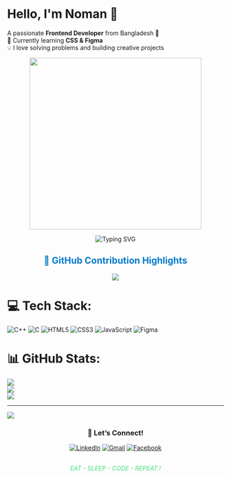 # Hello, I'm Noman 👋  
A passionate **Frontend Developer** from Bangladesh 🚀  
🌱 Currently learning **CSS & Figma**  
💡 I love solving problems and building creative projects


<div align="center">
  <img src="https://user-images.githubusercontent.com/74038190/213866269-5d00981c-7c98-46d7-8a8e-16f462f15227.gif" width="400" />
</div>
<p align="center"> <img src="https://readme-typing-svg.herokuapp.com/?font=Fira+Code&size=25&duration=3000&pause=1000&center=true&vCenter=true&width=500&lines=Frontend+Developer;Competitive+Programmer;AI+Explorer;Problem+Solver+🚀" alt="Typing SVG" /> </p>





<h2 align="center" style="color:#007ACC;">🎨 GitHub Contribution Highlights</h2>

<p align="center">
  <img src="https://github-readme-activity-graph.vercel.app/graph?username=Noman-Miyazi&theme=react&hide_border=true&area=true&color=00ff00&line=00cc00&point=00ff00&area_color=00cc00" />
</p>



# 💻 Tech Stack:
![C++](https://img.shields.io/badge/c++-%2300599C.svg?style=for-the-badge&logo=c%2B%2B&logoColor=white) ![C](https://img.shields.io/badge/c-%2300599C.svg?style=for-the-badge&logo=c&logoColor=white) ![HTML5](https://img.shields.io/badge/html5-%23E34F26.svg?style=for-the-badge&logo=html5&logoColor=white) ![CSS3](https://img.shields.io/badge/css3-%231572B6.svg?style=for-the-badge&logo=css3&logoColor=white) ![JavaScript](https://img.shields.io/badge/javascript-%23323330.svg?style=for-the-badge&logo=javascript&logoColor=%23F7DF1E) ![Figma](https://img.shields.io/badge/figma-%23F24E1E.svg?style=for-the-badge&logo=figma&logoColor=white)
# 📊 GitHub Stats:
![](https://github-readme-stats.vercel.app/api?username=Noman-Miyazi&theme=dark&hide_border=false&include_all_commits=true&count_private=false)<br/>
![](https://nirzak-streak-stats.vercel.app/?user=Noman-Miyazi&theme=dark&hide_border=false)<br/>
![](https://github-readme-stats.vercel.app/api/top-langs/?username=Noman-Miyazi&theme=dark&hide_border=false&include_all_commits=true&count_private=false&layout=compact)

---
[![](https://visitcount.itsvg.in/api?id=Noman-Miyazi&icon=0&color=0)](https://visitcount.itsvg.in)

<!-- Proudly created with GPRM ( https://gprm.itsvg.in ) -->

<h3 align="center">🎯 Let’s Connect!</h3>

<p align="center">
  <a href="https://www.linkedin.com/in/abdullah-al-noman-925aa4367/"><img alt="LinkedIn" src="https://img.shields.io/badge/LinkedIn-0077B5?style=for-the-badge&logo=linkedin&logoColor=white"/></a>
  <a href="mailto:nomanprogrammer58@gmail.com"><img alt="Gmail" src="https://img.shields.io/badge/Gmail-D14836?style=for-the-badge&logo=gmail&logoColor=white"/></a>
  <a href="https://www.facebook.com/md.abdullah.al.noman.191319/"><img alt="Facebook" src="https://img.shields.io/badge/Facebook-1877F2?style=for-the-badge&logo=facebook&logoColor=white"/></a>
</p>

<p align="center" style="color:#4ADE80;font-style:italic;">
  <br>
  EAT - SLEEP - CODE - REPEAT.!
  <br>
</p>

